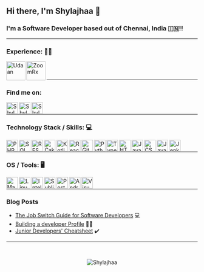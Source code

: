 ## Hi there, I'm Shylajhaa 👋 

### I'm a Software Developer based out of Chennai, India :india:!!

---

### Experience: 👩‍💼
<img align="left" alt="Udaan" width="50px" src="https://ud-img.azureedge.net/w_196,q_75/u/assets/ly1jsrr7118c7k88z9q2.png"/>
<img align="left" alt="ZoomRx" width="50px" src="https://www.zoomrx.com/media/img/zoomrx-twitter.png"/>
<br />
<br />

---

### Find me on:

[<img align="left" alt="Shylajhaa | LinkedIn" width="30px" src="https://img.icons8.com/external-justicon-flat-justicon/64/000000/external-linkedin-social-media-justicon-flat-justicon.png"/>][linkedin]
[<img align="left" alt="Shylajhaa | Medium" width="30px" src="https://img.icons8.com/stickers/100/000000/medium-logo.png"/>][medium]
[<img  align="left" alt="Shylajhaa | Stack Overflow" width="30px" src="https://upload.wikimedia.org/wikipedia/commons/thumb/e/ef/Stack_Overflow_icon.svg/768px-Stack_Overflow_icon.svg.png"/>][stackoverflow]

<br />

---

### Technology Stack / Skills: 💻

<img align="left" alt="PHP" width="30px" src="https://img.icons8.com/dusk/64/000000/php-logo.png"/>
<img align="left" alt="SQL" width="30px" src="https://img.icons8.com/external-soft-fill-juicy-fish/60/000000/external-sql-coding-and-development-soft-fill-soft-fill-juicy-fish.png"/>
<img align="left" alt="REST API" width="30px" src="https://img.icons8.com/officel/16/000000/api-settings.png"/>
<img align="left" alt="Cake PHP" width="30px" src="https://img.icons8.com/external-tal-revivo-tritone-tal-revivo/32/000000/external-cakephp-an-open-source-web-rapid-development-framework-logo-tritone-tal-revivo.png"/>
<img align="left" alt="Kotlin" width="30px" src="https://img.icons8.com/color/48/000000/kotlin.png"/>
<img align="left" alt="React JS" width="30px" src="https://img.icons8.com/officel/16/000000/react.png"/>
<img align="left" alt="Git" width="30px" src="https://img.icons8.com/color/48/000000/git.png"/>
<img align="left" alt="Python" width="30px" src="https://img.icons8.com/color/48/000000/python--v1.png"/>
<img align="left" alt="Typescript" width="30px" src="https://img.icons8.com/color/48/000000/typescript.png"/>
<img align="left" alt="HTML5" width="30px" src="https://img.icons8.com/color/48/000000/html-5--v1.png"/>
<img align="left" alt="Javascript" width="30px" src="https://img.icons8.com/color/48/000000/javascript--v1.png"/>
<img align="left" alt="CSS3" width="30px" src="https://img.icons8.com/color/48/000000/css3.png"/>
<img align="left" alt="Java" width="30px" src="https://img.icons8.com/color/48/000000/java-coffee-cup-logo.png"/>
<img align="left" alt="Jenkins" width="30px" src="https://img.icons8.com/color/48/000000/jenkins.png"/>

<br />

---

### OS / Tools: 🖥️

<img align="left" alt="MacOS" width="30px" src="https://img.icons8.com/color/48/000000/mac-os--v2.png"/>
<img align="left" alt="Linux" width="30px" src="https://img.icons8.com/color/48/000000/linux--v1.png"/>
<img align="left" alt="IntelliJ" width="30px" src="https://img.icons8.com/plasticine/100/000000/intellij-idea.png"/>
<img align="left" alt="Sublime Text" width="30px" src="https://img.icons8.com/fluency/48/000000/sublime-text.png"/>
<img align="left" alt="Postman" width="30px" src="https://img.icons8.com/external-tal-revivo-shadow-tal-revivo/24/000000/external-postman-is-the-only-complete-api-development-environment-logo-shadow-tal-revivo.png"/>
<img align="left" alt="Android Studio" width="30px" src="https://img.icons8.com/color/48/000000/android-studio--v3.png"/>
<img align="left" alt="Visual Studio Code" width="30px" src="https://img.icons8.com/color/96/000000/visual-studio-code-2019.png"/>
<br />

---

### Blog Posts

- [The Job Switch Guide for Software Developers](https://shylajhaa.medium.com/all-that-takes-to-make-a-job-switch-986f6dc4d149) 💻
- [Building a developer Profile](https://shylajhaa.medium.com/build-your-developer-profile-today-cfa400b8c207) 🧑‍💼
- [Junior Developers' Cheatsheet](https://shylajhaa.medium.com/development-above-and-beyond-2771c63153e0) ✔️

---

<br>
 
<p align="center"> <img src="https://github-readme-stats.vercel.app/api?username=Shylajhaa&show_icons=true&theme=github_dark" alt="Shylajhaa" />

[medium]: https://shylajhaa.medium.com/
[linkedin]: https://www.linkedin.com/in/shylajhaa-sathyaram/
[stackoverflow]: https://stackoverflow.com/users/6521310/shylajhaa
